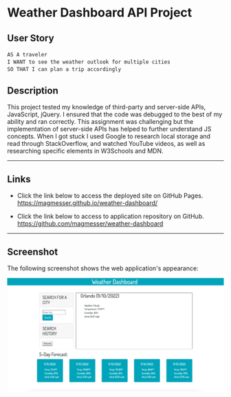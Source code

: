 # Weather Dashboard API Project

## User Story 
```md
AS A traveler
I WANT to see the weather outlook for multiple cities
SO THAT I can plan a trip accordingly
```

## Description

This project tested my knowledge of third-party and server-side APIs, JavaScript, jQuery.  I ensured that the code was debugged to the best of my ability and ran correctly.  This assignment was challenging but the implementation of server-side APIs has helped to further understand JS concepts. When I got stuck I used Google to research local storage and read through StackOverflow, and watched YouTube videos, as well as researching specific elements in W3Schools and MDN. 

---

## Links

- Click the link below to access the deployed site on GitHub Pages.<br>
https://magmesser.github.io/weather-dashboard/


- Click the link below to access to application repository on GitHub. <br>
https://github.com/magmesser/weather-dashboard


---

## Screenshot

The following screenshot shows the web application's appearance: 


![Screenshot of the application](./Assets/images/Screenshot.png)

